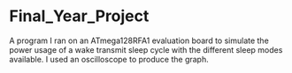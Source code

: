 # Final_Year_Project
A program I ran on an ATmega128RFA1 evaluation board to simulate the power usage of a wake transmit sleep cycle with the different sleep modes available. I used an oscilloscope to produce the graph.
